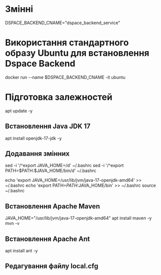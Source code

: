 # Змінні
DSPACE_BACKEND_CNAME="dspace_backend_service"
# Використання стандартного образу Ubuntu для встановлення Dspace Backend
docker run --name $DSPACE_BACKEND_CNAME -it ubuntu
# Підготовка залежностей
apt update -y
## Встановлення Java JDK 17
apt install openjdk-17-jdk -y
## Додавання змінних
<!-- Видалення існуючих значень у .bashrc -->
sed -i '/^export JAVA_HOME=/d' ~/.bashrc
sed -i '/^export PATH=\$PATH:\$JAVA_HOME\/bin/d' ~/.bashrc
<!-- Додавання нових значень у кінець файлу .bashrc-->
echo 'export JAVA_HOME=/usr/lib/jvm/java-17-openjdk-amd64' >> ~/.bashrc
echo 'export PATH=$PATH:$JAVA_HOME/bin' >> ~/.bashrc
source ~/.bashrc
## Встановлення Apache Maven
JAVA_HOME="/usr/lib/jvm/java-17-openjdk-amd64"
apt install maven -y
mvn -v
## Встановлення Apache Ant
apt install ant -y
## Редагування файлу local.cfg
<!--
# Database configuration
db.url = jdbc:postgresql://<postgres_container_ip>:5432/dspace
db.username = dspaceuser
db.password = dspacepassword

# Solr configuration
solr.server = http://<solr_container_ip>:8983/solr
-->


